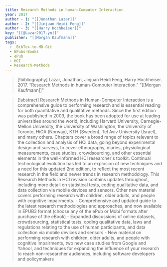 ```yaml
---
title: Research Methods in human-Computer Interaction
year: 2017
author - 1: "[[Jonathan Lazar]]"
author - 2: "[[Jinjuan Heidi Feng]]"
author - 3: "[[Harry Hochheiser]]"
key: "[[@Lazar2017-yn]]"
publisher: "[[Morgan Kaufmann]]"
tags:
  - _BibTex-to-MD-Git
  - EPubs-Books
  - ePub
  - HCI
  - Research-Methods
---
```


> [!bibliography]
> Lazar, Jonathan, Jinjuan Heidi Feng, Harry Hochheiser. 2017. “Research Methods in human-Computer Interaction.” "[[Morgan Kaufmann]]"

> [!abstract]
> Research Methods in Human-Computer Interaction is a comprehensive guide to performing research and is essential reading for both quantitative and qualitative methods. Since the first edition was published in 2009, the book has been adopted for use at leading universities around the world, including Harvard University, Carnegie-Mellon University, the University of Washington, the University of Toronto, HiOA (Norway), KTH (Sweden), Tel Aviv University (Israel), and many others. Chapters cover a broad range of topics relevant to the collection and analysis of HCI data, going beyond experimental design and surveys, to cover ethnography, diaries, physiological measurements, case studies, crowdsourcing, and other essential elements in the well-informed HCI researcher's toolkit. Continual technological evolution has led to an explosion of new techniques and a need for this updated 2nd edition, to reflect the most recent research in the field and newer trends in research methodology. This Research Methods in HCI revision contains updates throughout, including more detail on statistical tests, coding qualitative data, and data collection via mobile devices and sensors. Other new material covers performing research with children, older adults, and people with cognitive impairments. - Comprehensive and updated guide to the latest research methodologies and approaches, and now available in EPUB3 format (choose any of the ePub or Mobi formats after purchase of the eBook) - Expanded discussions of online datasets, crowdsourcing, statistical tests, coding qualitative data, laws and regulations relating to the use of human participants, and data collection via mobile devices and sensors - New material on performing research with children, older adults, and people with cognitive impairments, two new case studies from Google and Yahoo!, and techniques for expanding the influence of your research to reach non-researcher audiences, including software developers and policymakers